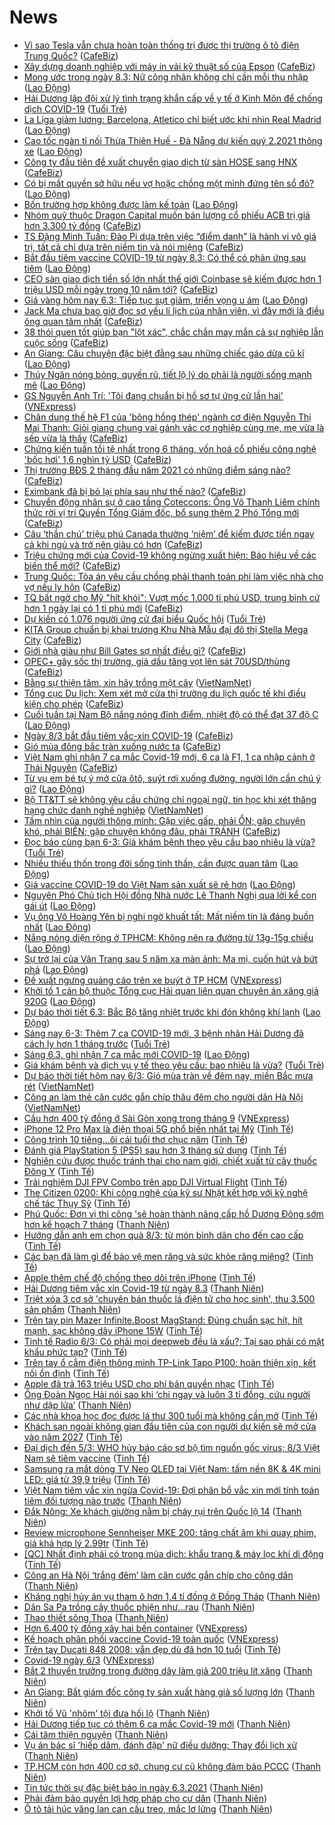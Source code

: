 # News

- [Vì sao Tesla vẫn chưa hoàn toàn thống trị được thị trường ô tô điện Trung Quốc?](https://cafebiz.vn/vi-sao-tesla-van-chua-hoan-toan-thong-tri-duoc-thi-truong-o-to-dien-trung-quoc-20210306085445118.chn) ([CafeBiz](https://cafebiz.vn))
- [Xây dựng doanh nghiệp với máy in vải kỹ thuật số của Epson](https://cafebiz.vn/xay-dung-doanh-nghiep-voi-may-in-vai-ky-thuat-so-cua-epson-20210305160429703.chn) ([CafeBiz](https://cafebiz.vn))
- [Mong ước trong ngày 8.3: Nữ công nhân không chỉ cần mỗi thu nhập](https://laodong.vn/cong-doan/mong-uoc-trong-ngay-83-nu-cong-nhan-khong-chi-can-moi-thu-nhap-886160.ldo) ([Lao Động](https://laodong.vn))
- [Hải Dương lập đội xử lý tình trạng khẩn cấp về y tế ở Kinh Môn để chống dịch COVID-19](https://tuoitre.vn/hai-duong-lap-doi-xu-ly-tinh-trang-khan-cap-ve-y-te-o-kinh-mon-de-chong-dich-covid-19-20210306093524029.htm) ([Tuổi Trẻ](https://tuoitre.vn))
- [La Liga giảm lương: Barcelona, Atletico chỉ biết ước khi nhìn Real Madrid](https://laodong.vn/bong-da-quoc-te/la-liga-giam-luong-barcelona-atletico-chi-biet-uoc-khi-nhin-real-madrid-886195.ldo) ([Lao Động](https://laodong.vn))
- [Cao tốc ngàn tỉ nối Thừa Thiên Huế - Đà Nẵng dự kiến quý 2.2021 thông xe](https://laodong.vn/xa-hoi/cao-toc-ngan-ti-noi-thua-thien-hue-da-nang-du-kien-quy-22021-thong-xe-886230.ldo) ([Lao Động](https://laodong.vn))
- [Công ty đầu tiên đề xuất chuyển giao dịch từ sàn HOSE sang HNX](https://cafebiz.vn/cong-ty-dau-tien-de-xuat-chuyen-giao-dich-tu-san-hose-sang-hnx-20210306095350812.chn) ([CafeBiz](https://cafebiz.vn))
- [Có bị mất quyền sở hữu nếu vợ hoặc chồng một mình đứng tên sổ đỏ?](https://laodong.vn/bat-dong-san/co-bi-mat-quyen-so-huu-neu-vo-hoac-chong-mot-minh-dung-ten-so-do-886246.ldo) ([Lao Động](https://laodong.vn))
- [Bốn trường hợp không được làm kế toán](https://laodong.vn/ban-doc/bon-truong-hop-khong-duoc-lam-ke-toan-886242.ldo) ([Lao Động](https://laodong.vn))
- [Nhóm quỹ thuộc Dragon Capital muốn bán lượng cổ phiếu ACB trị giá hơn 3.300 tỷ đồng](https://cafebiz.vn/nhom-quy-thuoc-dragon-capital-muon-ban-luong-co-phieu-acb-tri-gia-hon-3300-ty-dong-20210306093306238.chn) ([CafeBiz](https://cafebiz.vn))
- [TS Đặng Minh Tuấn: Đào Pi dựa trên việc “điểm danh” là hành vi vô giá trị, tất cả chỉ dựa trên niềm tin và nói miệng](https://cafebiz.vn/ts-dang-minh-tuan-dao-pi-dua-tren-viec-diem-danh-la-hanh-vi-vo-gia-tri-tat-ca-chi-dua-tren-niem-tin-va-noi-mieng-20210306075515749.chn) ([CafeBiz](https://cafebiz.vn))
- [Bắt đầu tiêm vaccine COVID-19 từ ngày 8.3: Có thể có phản ứng sau tiêm](https://laodong.vn/y-te/bat-dau-tiem-vaccine-covid-19-tu-ngay-83-co-the-co-phan-ung-sau-tiem-886247.ldo) ([Lao Động](https://laodong.vn))
- [CEO sàn giao dịch tiền số lớn nhất thế giới Coinbase sẽ kiếm được hơn 1 triệu USD mỗi ngày trong 10 năm tới?](https://cafebiz.vn/ceo-san-giao-dich-tien-so-lon-nhat-the-gioi-coinbase-se-kiem-duoc-hon-1-trieu-usd-moi-ngay-trong-10-nam-toi-20210306093949589.chn) ([CafeBiz](https://cafebiz.vn))
- [Giá vàng hôm nay 6.3: Tiếp tục sụt giảm, triển vọng u ám](https://laodong.vn/tien-te-dau-tu/gia-vang-hom-nay-63-tiep-tuc-sut-giam-trien-vong-u-am-886243.ldo) ([Lao Động](https://laodong.vn))
- [Jack Ma chưa bao giờ đọc sơ yếu lí lịch của nhân viên, vì đây mới là điều ông quan tâm nhất](https://cafebiz.vn/jack-ma-chua-bao-gio-doc-so-yeu-li-lich-cua-nhan-vien-vi-day-moi-la-dieu-ong-quan-tam-nhat-20210306085648541.chn) ([CafeBiz](https://cafebiz.vn))
- [38 thói quen tốt giúp bạn "lột xác", chắc chắn may mắn cả sự nghiệp lẫn cuộc sống](https://cafebiz.vn/38-thoi-quen-tot-giup-ban-lot-xac-chac-chan-may-man-ca-su-nghiep-lan-cuoc-song-20210302160706786.chn) ([CafeBiz](https://cafebiz.vn))
- [An Giang: Câu chuyện đặc biệt đằng sau những chiếc gáo dừa cũ kĩ](https://laodong.vn/photo/an-giang-cau-chuyen-dac-biet-dang-sau-nhung-chiec-gao-dua-cu-ki-885932.ldo) ([Lao Động](https://laodong.vn))
- [Thúy Ngân nóng bỏng, quyến rũ, tiết lộ lý do phải là người sống mạnh mẽ](https://laodong.vn/photo/thuy-ngan-nong-bong-quyen-ru-tiet-lo-ly-do-phai-la-nguoi-song-manh-me-886179.ldo) ([Lao Động](https://laodong.vn))
- [GS Nguyễn Anh Trí: 'Tôi đang chuẩn bị hồ sơ tự ứng cử lần hai'](https://vnexpress.net/gs-nguyen-anh-tri-toi-dang-chuan-bi-ho-so-tu-ung-cu-lan-hai-4243958.html) ([VNExpress](https://vnexpress.net))
- [Chân dung thế hệ F1 của 'bông hồng thép' ngành cơ điện Nguyễn Thị Mai Thanh: Giỏi giang chung vai gánh vác cơ nghiệp cùng mẹ, mẹ vừa là sếp vừa là thầy](https://cafebiz.vn/chan-dung-the-he-f1-cua-bong-hong-thep-nganh-co-dien-nguyen-thi-mai-thanh-gioi-giang-chung-vai-ganh-vac-co-nghiep-cung-me-me-vua-la-sep-vua-la-thay-20210304140233733.chn) ([CafeBiz](https://cafebiz.vn))
- [Chứng kiến tuần tồi tệ nhất trong 6 tháng, vốn hoá cổ phiếu công nghệ 'bốc hơi' 1,6 nghìn tỷ USD](https://cafebiz.vn/chung-kien-tuan-toi-te-nhat-trong-6-thang-von-hoa-co-phieu-cong-nghe-boc-hoi-16-nghin-ty-usd-20210306084728402.chn) ([CafeBiz](https://cafebiz.vn))
- [Thị trường BĐS 2 tháng đầu năm 2021 có những điểm sáng nào?](https://cafebiz.vn/thi-truong-bds-2-thang-dau-nam-2021-co-nhung-diem-sang-nao-20210306084204379.chn) ([CafeBiz](https://cafebiz.vn))
- [Eximbank đã bị bỏ lại phía sau như thế nào?](https://cafebiz.vn/eximbank-da-bi-bo-lai-phia-sau-nhu-the-nao-20210306083909827.chn) ([CafeBiz](https://cafebiz.vn))
- [Chuyển động nhân sự ở cao tầng Coteccons: Ông Võ Thanh Liêm chính thức rời vị trí Quyền Tổng Giám đốc, bổ sung thêm 2 Phó Tổng mới](https://cafebiz.vn/chuyen-dong-nhan-su-o-cao-tang-coteccons-ong-vo-thanh-liem-chinh-thuc-roi-vi-tri-quyen-tong-giam-doc-bo-sung-them-2-pho-tong-moi-20210305174851277.chn) ([CafeBiz](https://cafebiz.vn))
- [Câu ‘thần chú’ triệu phú Canada thường ‘niệm’ để kiếm được tiền ngay cả khi ngủ và trở nên giàu có hơn](https://cafebiz.vn/cau-than-chu-trieu-phu-canada-thuong-niem-de-kiem-duoc-tien-ngay-ca-khi-ngu-va-tro-nen-giau-co-hon-20210305172918755.chn) ([CafeBiz](https://cafebiz.vn))
- [Triệu chứng mới của Covid-19 không ngừng xuất hiện: Báo hiệu về các biến thể mới?](https://cafebiz.vn/trieu-chung-moi-cua-covid-19-khong-ngung-xuat-hien-bao-hieu-ve-cac-bien-the-moi-20210306081910886.chn) ([CafeBiz](https://cafebiz.vn))
- [Trung Quốc: Tòa án yêu cầu chồng phải thanh toán phí làm việc nhà cho vợ nếu ly hôn](https://cafebiz.vn/toa-an-yeu-cau-dan-ong-phai-thanh-toan-phi-lam-viec-nha-cho-vo-cu-neu-ly-hon-20210305211956695.chn) ([CafeBiz](https://cafebiz.vn))
- [TQ bất ngờ cho Mỹ "hít khói": Vượt mốc 1.000 tỉ phú USD, trung bình cứ hơn 1 ngày lại có 1 tỉ phú mới](https://cafebiz.vn/tq-bat-ngo-cho-my-hit-khoi-vuot-moc-1000-ti-phu-usd-trung-binh-cu-hon-1-ngay-lai-co-1-ti-phu-moi-2021030608161749.chn) ([CafeBiz](https://cafebiz.vn))
- [Dự kiến có 1.076 người ứng cử đại biểu Quốc hội](https://tuoitre.vn/du-kien-co-1-076-nguoi-ung-cu-dai-bieu-quoc-hoi-20210305115651395.htm) ([Tuổi Trẻ](https://tuoitre.vn))
- [KITA Group chuẩn bị khai trương Khu Nhà Mẫu đại đô thị Stella Mega City](https://cafebiz.vn/kita-group-chuan-bi-khai-truong-khu-nha-mau-dai-do-thi-stella-mega-city-20210306083503217.chn) ([CafeBiz](https://cafebiz.vn))
- [Giới nhà giàu như Bill Gates sợ nhất điều gì?](https://cafebiz.vn/gioi-nha-giau-nhu-bill-gates-so-nhat-dieu-gi-20210305145912424.chn) ([CafeBiz](https://cafebiz.vn))
- [OPEC+ gây sốc thị trường, giá dầu tăng vọt lên sát 70USD/thùng](https://cafebiz.vn/opec-gay-soc-thi-truong-gia-dau-tang-vot-len-sat-70usd-thung-20210306075448938.chn) ([CafeBiz](https://cafebiz.vn))
- [Bằng sự thiện tâm, xin hãy trồng một cây](http://vietnamnet.vn/vn/thoi-su/bang-su-thien-tam-xin-hay-trong-mot-cay-717607.html) ([VietNamNet](https://vietnamnet.vn))
- [Tổng cục Du lịch: Xem xét mở cửa thị trường du lịch quốc tế khi điều kiện cho phép](https://cafebiz.vn/tong-cuc-du-lich-xem-xet-mo-cua-thi-truong-du-lich-quoc-te-khi-dieu-kien-cho-phep-20210306075203518.chn) ([CafeBiz](https://cafebiz.vn))
- [Cuối tuần tại Nam Bộ nắng nóng đỉnh điểm, nhiệt độ có thể đạt 37 độ C](https://laodong.vn/moi-truong/cuoi-tuan-tai-nam-bo-nang-nong-dinh-diem-nhiet-do-co-the-dat-37-do-c-886232.ldo) ([Lao Động](https://laodong.vn))
- [Ngày 8/3 bắt đầu tiêm vắc-xin COVID-19](https://cafebiz.vn/ngay-8-3-bat-dau-tiem-vac-xin-covid-19-202103060749031.chn) ([CafeBiz](https://cafebiz.vn))
- [Gió mùa đông bắc tràn xuống nước ta](https://cafebiz.vn/gio-mua-dong-bac-tran-xuong-nuoc-ta-20210306074639609.chn) ([CafeBiz](https://cafebiz.vn))
- [Việt Nam ghi nhận 7 ca mắc Covid-19 mới, 6 ca là F1, 1 ca nhập cảnh ở Thái Nguyên](https://cafebiz.vn/viet-nam-ghi-nhan-7-ca-mac-covid-19-moi-6-ca-la-f1-1-ca-nhap-canh-o-thai-nguyen-20210306074309062.chn) ([CafeBiz](https://cafebiz.vn))
- [Từ vụ em bé tự ý mở cửa ôtô, suýt rơi xuống đường, người lớn cần chú ý gì?](https://laodong.vn/xe/tu-vu-em-be-tu-y-mo-cua-oto-suyt-roi-xuong-duong-nguoi-lon-can-chu-y-gi-886196.ldo) ([Lao Động](https://laodong.vn))
- [Bộ TT&TT sẽ không yêu cầu chứng chỉ ngoại ngữ, tin học khi xét thăng hạng chức danh nghề nghiệp](http://vietnamnet.vn/vn/thoi-su/bo-tt-tt-se-khong-yeu-cau-chung-chi-ngoai-ngu-tin-hoc-khi-xet-thang-hang-chuc-danh-nghe-nghiep-717602.html) ([VietNamNet](https://vietnamnet.vn))
- [Tầm nhìn của người thông minh: Gặp việc gấp, phải ỔN; gặp chuyện khó, phải BIẾN; gặp chuyện không đâu, phải TRÁNH](https://cafebiz.vn/tam-nhin-cua-nguoi-thong-minh-gap-viec-gap-phai-on-gap-chuyen-kho-phai-bien-gap-chuyen-khong-dau-phai-tranh-20210305211528235.chn) ([CafeBiz](https://cafebiz.vn))
- [Đọc báo cùng bạn 6-3: Giá khám bệnh theo yêu cầu bao nhiêu là vừa?](https://tuoitre.vn/doc-bao-cung-ban-6-3-gia-kham-benh-theo-yeu-cau-bao-nhieu-la-vua-2021030604280624.htm) ([Tuổi Trẻ](https://tuoitre.vn))
- [Nhiều thiếu thốn trong đời sống tinh thần, cần được quan tâm](https://laodong.vn/cong-doan/nhieu-thieu-thon-trong-doi-song-tinh-than-can-duoc-quan-tam-886163.ldo) ([Lao Động](https://laodong.vn))
- [Giá vaccine COVID-19 do Việt Nam sản xuất sẽ rẻ hơn](https://laodong.vn/video-thoi-su/gia-vaccine-covid-19-do-viet-nam-san-xuat-se-re-hon-885504.ldo) ([Lao Động](https://laodong.vn))
- [Nguyên Phó Chủ tịch Hội đồng Nhà nước Lê Thanh Nghị qua lời kể con gái út](https://laodong.vn/emagazine/nguyen-pho-chu-tich-hoi-dong-nha-nuoc-le-thanh-nghi-qua-loi-ke-con-gai-ut-885748.ldo) ([Lao Động](https://laodong.vn))
- [Vụ ông Võ Hoàng Yên bị nghi ngờ khuất tất: Mất niềm tin là đáng buồn nhất](https://laodong.vn/video-thoi-su/vu-ong-vo-hoang-yen-bi-nghi-ngo-khuat-tat-mat-niem-tin-la-dang-buon-nhat-886188.ldo) ([Lao Động](https://laodong.vn))
- [Nắng nóng diện rộng ở TPHCM: Không nên ra đường từ 13g-15g chiều](https://laodong.vn/suc-khoe/nang-nong-dien-rong-o-tphcm-khong-nen-ra-duong-tu-13g-15g-chieu-886060.ldo) ([Lao Động](https://laodong.vn))
- [Sự trở lại của Vân Trang sau 5 năm xa màn ảnh: Ma mị, cuốn hút và bứt phá](https://laodong.vn/photo/su-tro-lai-cua-van-trang-sau-5-nam-xa-man-anh-ma-mi-cuon-hut-va-but-pha-886080.ldo) ([Lao Động](https://laodong.vn))
- [Đề xuất ngưng quảng cáo trên xe buýt ở TP HCM](https://vnexpress.net/de-xuat-ngung-quang-cao-tren-xe-buyt-o-tp-hcm-4244251.html) ([VNExpress](https://vnexpress.net))
- [Khởi tố 1 cán bộ thuộc Tổng cục Hải quan liên quan chuyên án xăng giả 920G](https://laodong.vn/phap-luat/khoi-to-1-can-bo-thuoc-tong-cuc-hai-quan-lien-quan-chuyen-an-xang-gia-920g-886212.ldo) ([Lao Động](https://laodong.vn))
- [Dự báo thời tiết 6.3: Bắc Bộ tăng nhiệt trước khi đón không khí lạnh](https://laodong.vn/moi-truong/du-bao-thoi-tiet-63-bac-bo-tang-nhiet-truoc-khi-don-khong-khi-lanh-886173.ldo) ([Lao Động](https://laodong.vn))
- [Sáng nay 6-3: Thêm 7 ca COVID-19 mới, 3 bệnh nhân Hải Dương đã cách ly hơn 1 tháng trước](https://tuoitre.vn/sang-nay-6-3-them-7-ca-covid-19-moi-3-benh-nhan-hai-duong-da-cach-ly-hon-1-thang-truoc-20210306061041537.htm) ([Tuổi Trẻ](https://tuoitre.vn))
- [Sáng 6.3, ghi nhận 7 ca mắc mới COVID-19](https://laodong.vn/y-te/sang-63-ghi-nhan-7-ca-mac-moi-covid-19-886227.ldo) ([Lao Động](https://laodong.vn))
- [Giá khám bệnh và dịch vụ y tế theo yêu cầu: bao nhiêu là vừa?](https://tuoitre.vn/gia-kham-benh-va-dich-vu-y-te-theo-yeu-cau-bao-nhieu-la-vua-20210305221309605.htm) ([Tuổi Trẻ](https://tuoitre.vn))
- [Dự báo thời tiết hôm nay 6/3: Gió mùa tràn về đêm nay, miền Bắc mưa rét](http://vietnamnet.vn/vn/thoi-su/du-bao-thoi-tiet-hom-nay-6-3-gio-mua-tran-ve-dem-nay-mien-bac-mua-ret-717529.html) ([VietNamNet](https://vietnamnet.vn))
- [Công an làm thẻ căn cước gắn chíp thâu đêm cho người dân Hà Nội](http://vietnamnet.vn/vn/thoi-su/cong-an-lam-the-can-cuoc-gan-chip-thau-dem-cho-nguoi-dan-ha-noi-717393.html) ([VietNamNet](https://vietnamnet.vn))
- [Cầu hơn 400 tỷ đồng ở Sài Gòn xong trong tháng 9](https://vnexpress.net/cau-hon-400-ty-dong-o-sai-gon-xong-trong-thang-9-4244053.html) ([VNExpress](https://vnexpress.net))
- [iPhone 12 Pro Max là điện thoại 5G phổ biến nhất tại Mỹ](https://tinhte.vn/thread/iphone-12-pro-max-la-dien-thoai-5g-pho-bien-nhat-tai-my.3278465/) ([Tinh Tế](https://tinhte.vn))
- [Công trình 10 tiếng...ôi cái tuổi thơ chục năm](https://tinhte.vn/thread/cong-trinh-10-tieng-oi-cai-tuoi-tho-chuc-nam.3278328/) ([Tinh Tế](https://tinhte.vn))
- [Đánh giá PlayStation 5 (PS5) sau hơn 3 tháng sử dụng](https://tinhte.vn/thread/danh-gia-playstation-5-ps5-sau-hon-3-thang-su-dung.3287689/) ([Tinh Tế](https://tinhte.vn))
- [Nghiên cứu được thuốc tránh thai cho nam giới, chiết xuất từ cây thuốc Đông Y](https://tinhte.vn/thread/nghien-cuu-duoc-thuoc-tranh-thai-cho-nam-gioi-chiet-xuat-tu-cay-thuoc-dong-y.3288387/) ([Tinh Tế](https://tinhte.vn))
- [Trải nghiệm DJI FPV Combo trên app DJI Virtual Flight](https://tinhte.vn/thread/trai-nghiem-dji-fpv-combo-tren-app-dji-virtual-flight.3288406/) ([Tinh Tế](https://tinhte.vn))
- [The Citizen 0200: Khi công nghệ của kỹ sư Nhật kết hợp với kỹ nghệ chế tác Thụy Sỹ](https://tinhte.vn/thread/the-citizen-0200-khi-cong-nghe-cua-ky-su-nhat-ket-hop-voi-ky-nghe-che-tac-thuy-sy.3288404/) ([Tinh Tế](https://tinhte.vn))
- [Phú Quốc: Đơn vị thi công 'sẽ hoàn thành nâng cấp hồ Dương Đông sớm hơn kế hoạch 7 tháng](https://thanhnien.vn/thoi-su/phu-quoc-don-vi-thi-cong-se-hoan-thanh-nang-cap-ho-duong-dong-som-hon-ke-hoach-7-thang-1350267.html) ([Thanh Niên](https://thanhnien.vn))
- [Hướng dẫn anh em chọn quà 8/3: từ món bình dân cho đến cao cấp](https://tinhte.vn/thread/huong-dan-anh-em-chon-qua-8-3-tu-mon-binh-dan-cho-den-cao-cap.3287423/) ([Tinh Tế](https://tinhte.vn))
- [Các bạn đã làm gì để bảo vệ men răng và sức khỏe răng miệng?](https://tinhte.vn/thread/cac-ban-da-lam-gi-de-bao-ve-men-rang-va-suc-khoe-rang-mieng.3288015/) ([Tinh Tế](https://tinhte.vn))
- [Apple thêm chế độ chống theo dõi trên iPhone](https://tinhte.vn/thread/apple-them-che-do-chong-theo-doi-tren-iphone.3287940/) ([Tinh Tế](https://tinhte.vn))
- [Hải Dương tiêm vắc xin Covid-19 từ ngày 8.3](https://thanhnien.vn/thoi-su/hai-duong-tiem-vac-xin-covid-19-tu-ngay-83-1350266.html) ([Thanh Niên](https://thanhnien.vn))
- [Triệt xóa 3 cơ sở 'chuyên bán thuốc lá điện tử cho học sinh', thu 3.500 sản phẩm](https://thanhnien.vn/thoi-su/triet-xoa-3-co-so-chuyen-ban-thuoc-la-dien-tu-cho-hoc-sinh-thu-3500-san-pham-1350261.html) ([Thanh Niên](https://thanhnien.vn))
- [Trên tay pin Mazer Infinite.Boost MagStand: Đúng chuẩn sạc hít, hít mạnh, sạc không dây iPhone 15W](https://tinhte.vn/thread/tren-tay-pin-mazer-infinite-boost-magstand-dung-chuan-sac-hit-hit-manh-sac-khong-day-iphone-15w.3284766/) ([Tinh Tế](https://tinhte.vn))
- [Tinh tế Radio 6/3: Có phải mọi deepweb đều là xấu?; Tại sao phải có mật khẩu phức tạp?](https://tinhte.vn/thread/tinh-te-radio-6-3-co-phai-moi-deepweb-deu-la-xau-tai-sao-phai-co-mat-khau-phuc-tap.3288472/) ([Tinh Tế](https://tinhte.vn))
- [Trên tay ổ cắm điện thông minh TP-Link Tapo P100: hoàn thiện xịn, kết nối ổn định](https://tinhte.vn/thread/tren-tay-o-cam-dien-thong-minh-tp-link-tapo-p100-hoan-thien-xin-ket-noi-on-dinh.3251388/) ([Tinh Tế](https://tinhte.vn))
- [Apple đã trả 163 triệu USD cho phí bản quyền nhạc](https://tinhte.vn/thread/apple-da-tra-163-trieu-usd-cho-phi-ban-quyen-nhac.3278546/) ([Tinh Tế](https://tinhte.vn))
- [Ông Đoàn Ngọc Hải nói sao khi ‘chi ngay và luôn 3 tỉ đồng, cứu người như dập lửa’](https://thanhnien.vn/thoi-su/ong-doan-ngoc-hai-noi-sao-khi-chi-ngay-va-luon-3-ti-dong-cuu-nguoi-nhu-dap-lua-1350244.html) ([Thanh Niên](https://thanhnien.vn))
- [Các nhà khoa học đọc được lá thư 300 tuổi mà không cần mở](https://tinhte.vn/thread/cac-nha-khoa-hoc-doc-duoc-la-thu-300-tuoi-ma-khong-can-mo.3286912/) ([Tinh Tế](https://tinhte.vn))
- [Khách sạn ngoài không gian đầu tiên của con người dự kiến sẽ mở cửa vào năm 2027](https://tinhte.vn/thread/khach-san-ngoai-khong-gian-dau-tien-cua-con-nguoi-du-kien-se-mo-cua-vao-nam-2027.3287968/) ([Tinh Tế](https://tinhte.vn))
- [Đại dịch đến 5/3: WHO hủy báo cáo sơ bộ tìm nguồn gốc virus; 8/3 Việt Nam sẽ tiêm vaccine](https://tinhte.vn/thread/dai-dich-den-5-3-who-huy-bao-cao-so-bo-tim-nguon-goc-virus-8-3-viet-nam-se-tiem-vaccine.3288121/) ([Tinh Tế](https://tinhte.vn))
- [Samsung ra mắt dòng TV Neo QLED tại Việt Nam: tấm nền 8K & 4K mini LED: giá từ 39,9 triệu](https://tinhte.vn/thread/samsung-ra-mat-dong-tv-neo-qled-tai-viet-nam-tam-nen-8k-4k-mini-led-gia-tu-39-9-trieu.3287892/) ([Tinh Tế](https://tinhte.vn))
- [Việt Nam tiêm vắc xin ngừa Covid-19: Đợi phân bổ vắc xin mới tính toán tiêm đối tượng nào trước](https://thanhnien.vn/thoi-su/viet-nam-tiem-vac-xin-ngua-covid-19-doi-phan-bo-vac-xin-moi-tinh-toan-tiem-doi-tuong-nao-truoc-1350200.html) ([Thanh Niên](https://thanhnien.vn))
- [Đắk Nông: Xe khách giường nằm bị cháy rụi trên Quốc lộ 14](https://thanhnien.vn/thoi-su/dak-nong-xe-khach-giuong-nam-bi-chay-rui-tren-quoc-lo-14-1350237.html) ([Thanh Niên](https://thanhnien.vn))
- [Review microphone Sennheiser MKE 200: tăng chất âm khi quay phim, giá khá hợp lý 2.99tr](https://tinhte.vn/thread/review-microphone-sennheiser-mke-200-tang-chat-am-khi-quay-phim-gia-kha-hop-ly-2-99tr.3287903/) ([Tinh Tế](https://tinhte.vn))
- [[QC] Nhất định phải có trong mùa dịch: khẩu trang & máy lọc khí di động](https://tinhte.vn/thread/qc-nhat-dinh-phai-co-trong-mua-dich-khau-trang-may-loc-khi-di-dong.3286693/) ([Tinh Tế](https://tinhte.vn))
- [Công an Hà Nội ‘trắng đêm’ làm căn cước gắn chíp cho công dân](https://thanhnien.vn/thoi-su/cong-an-ha-noi-trang-dem-lam-can-cuoc-gan-chip-cho-cong-dan-1350212.html) ([Thanh Niên](https://thanhnien.vn))
- [Kháng nghị hủy án vụ tham ô hơn 1,4 tỉ đồng ở Đồng Tháp](https://thanhnien.vn/thoi-su/khang-nghi-huy-an-vu-tham-o-hon-14-ti-dong-o-dong-thap-1350199.html) ([Thanh Niên](https://thanhnien.vn))
- [Dân Sa Pa trồng cây thuốc phiện như...rau](https://thanhnien.vn/thoi-su/dan-sa-pa-trong-cay-thuoc-phien-nhurau-1350102.html) ([Thanh Niên](https://thanhnien.vn))
- [Thao thiết sông Thoa](https://thanhnien.vn/thoi-su/thao-thiet-song-thoa-1350206.html) ([Thanh Niên](https://thanhnien.vn))
- [Hơn 6.400 tỷ đồng xây hai bến container](https://vnexpress.net/hon-6-400-ty-dong-xay-hai-ben-container-4244252.html) ([VNExpress](https://vnexpress.net))
- [Kế hoạch phân phối vaccine Covid-19 toàn quốc](https://vnexpress.net/ke-hoach-phan-phoi-vaccine-covid-19-toan-quoc-4244258.html) ([VNExpress](https://vnexpress.net))
- [Trên tay Ducati 848 2008: vẫn đẹp dù đã hơn 10 tuổi](https://tinhte.vn/thread/tren-tay-ducati-848-2008-van-dep-du-da-hon-10-tuoi.3286676/) ([Tinh Tế](https://tinhte.vn))
- [Covid-19 ngày 6/3](https://vnexpress.net/covid-19-ngay-6-3-4244262.html) ([VNExpress](https://vnexpress.net))
- [Bắt 2 thuyền trưởng trong đường dây làm giả 200 triệu lít xăng](https://thanhnien.vn/thoi-su/bat-2-thuyen-truong-trong-duong-day-lam-gia-200-trieu-lit-xang-1350202.html) ([Thanh Niên](https://thanhnien.vn))
- [An Giang: Bắt giám đốc công ty sản xuất hàng giả số lượng lớn](https://thanhnien.vn/thoi-su/an-giang-bat-giam-doc-cong-ty-san-xuat-hang-gia-so-luong-lon-1350192.html) ([Thanh Niên](https://thanhnien.vn))
- [Khởi tố Vũ 'nhôm' tội đưa hối lộ](https://thanhnien.vn/thoi-su/khoi-to-vu-nhom-toi-dua-hoi-lo-1350193.html) ([Thanh Niên](https://thanhnien.vn))
- [Hải Dương tiếp tục có thêm 6 ca mắc Covid-19 mới](https://thanhnien.vn/thoi-su/hai-duong-tiep-tuc-co-them-6-ca-mac-covid-19-moi-1350231.html) ([Thanh Niên](https://thanhnien.vn))
- [Cái tâm thiện nguyện](https://thanhnien.vn/blog-phong-vien/cai-tam-thien-nguyen-1350129.html) ([Thanh Niên](https://thanhnien.vn))
- [Vụ án bác sĩ 'hiếp dâm, đánh đập' nữ điều dưỡng: Thay đổi lịch xử](https://thanhnien.vn/thoi-su/vu-an-bac-si-hiep-dam-danh-dap-nu-dieu-duong-thay-doi-lich-xu-1350196.html) ([Thanh Niên](https://thanhnien.vn))
- [TP.HCM còn hơn 400 cơ sở, chung cư cũ không đảm bảo PCCC](https://thanhnien.vn/thoi-su/tphcm-con-hon-400-co-so-chung-cu-cu-khong-dam-bao-pccc-1350203.html) ([Thanh Niên](https://thanhnien.vn))
- [Tin tức thời sự đặc biệt báo in ngày 6.3.2021](https://thanhnien.vn/thoi-su/tin-tuc-thoi-su-dac-biet-bao-in-ngay-632021-1350222.html) ([Thanh Niên](https://thanhnien.vn))
- [Phải đảm bảo quyền lợi hợp pháp cho cư dân](https://thanhnien.vn/thoi-su/phai-dam-bao-quyen-loi-hop-phap-cho-cu-dan-1350130.html) ([Thanh Niên](https://thanhnien.vn))
- [Ô tô tải húc văng lan can cầu treo, mắc lơ lửng](https://thanhnien.vn/thoi-su/o-to-tai-huc-vang-lan-can-cau-treo-mac-lo-lung-1350195.html) ([Thanh Niên](https://thanhnien.vn))
